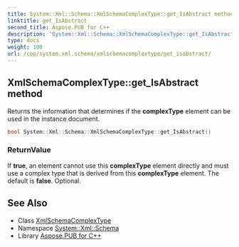 ```yaml
---
title: System::Xml::Schema::XmlSchemaComplexType::get_IsAbstract method
linktitle: get_IsAbstract
second_title: Aspose.PUB for C++
description: 'System::Xml::Schema::XmlSchemaComplexType::get_IsAbstract method. Returns the information that determines if the complexType element can be used in the instance document in C++.'
type: docs
weight: 100
url: /cpp/system.xml.schema/xmlschemacomplextype/get_isabstract/
---
```

## XmlSchemaComplexType::get_IsAbstract method


Returns the information that determines if the **complexType** element can be used in the instance document.

```cpp
bool System::Xml::Schema::XmlSchemaComplexType::get_IsAbstract()
```


### ReturnValue

If **true**, an element cannot use this **complexType** element directly and must use a complex type that is derived from this **complexType** element. The default is **false**. Optional.

## See Also

* Class [XmlSchemaComplexType](../)
* Namespace [System::Xml::Schema](../../)
* Library [Aspose.PUB for C++](../../../)
